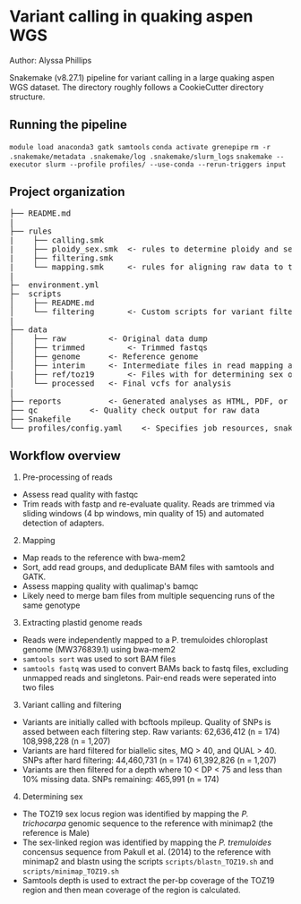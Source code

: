 # Variant calling in quaking aspen WGS

Author: Alyssa Phillips

Snakemake (v8.27.1) pipeline for variant calling in a large quaking aspen WGS dataset.
The directory roughly follows a CookieCutter directory structure.

## Running the pipeline

`module load anaconda3 gatk samtools`
`conda activate grenepipe`
`rm -r .snakemake/metadata .snakemake/log .snakemake/slurm_logs`
`snakemake --executor slurm --profile profiles/ --use-conda --rerun-triggers input`

## Project organization
<pre>
├── README.md  
|  
├── rules  
|    ├── calling.smk  
|    ├── ploidy_sex.smk  <- rules to determine ploidy and sex
|    ├── filtering.smk  
|    └── mapping.smk	 <- rules for aligning raw data to the reference  	
|  
├─  environment.yml  
├─  scripts  
│    ├── README.md  
│    └── filtering       <- Custom scripts for variant filtering  
|  
├── data  
│    ├── raw 		 <- Original data dump  
│    ├── trimmed         <- Trimmed fastqs
│    ├── genome 	 <- Reference genome  
│    ├── interim  	 <- Intermediate files in read mapping and SNP calling
|    ├── ref/toz19		 <- Files with for determining sex of samples  
│    └── processed	 <- Final vcfs for analysis  
|  
├── reports 		 <- Generated analyses as HTML, PDF, or .txt.  
├── qc 			 <- Quality check output for raw data  
├── Snakefile  
└── profiles/config.yaml	<- Specifies job resources, snakemake setting  
</pre>

## Workflow overview

1. Pre-processing of reads
* Assess read quality with fastqc
* Trim reads with fastp and re-evaluate quality. Reads are trimmed via sliding windows (4 bp windows, min quality of 15) and automated detection of adapters.

2. Mapping
* Map reads to the reference with bwa-mem2
* Sort, add read groups, and deduplicate BAM files with samtools and GATK.
* Assess mapping quality with qualimap's bamqc
* Likely need to merge bam files from multiple sequencing runs of the same genotype

3. Extracting plastid genome reads
* Reads were independently mapped to a P. tremuloides chloroplast genome (MW376839.1) using bwa-mem2
* `samtools sort` was used to sort BAM files
* `samtools fastq` was used to convert BAMs back to fastq files, excluding unmapped reads and singletons. Pair-end reads were seperated into two files

3. Variant calling and filtering
* Variants are initially called with bcftools mpileup. Quality of SNPs is assed between each filtering step.
	Raw variants: 62,636,412 (n = 174)
                      108,998,228 (n = 1,207) 
* Variants are hard filtered for biallelic sites, MQ > 40, and QUAL > 40.
	SNPs after hard filtering: 44,460,731 (n = 174)
                   		   61,392,826 (n = 1,207)
* Variants are then filtered for a depth where 10 < DP < 75 and less than 10% missing data. 
        SNPs remaining: 465,991 (n = 174)

4. Determining sex
* The TOZ19 sex locus region was identified by mapping the *P. trichocarpa* genomic sequence to the reference with minimap2 (the reference is Male)
* The sex-linked region was identified by mapping the *P. tremuloides* concensus sequence from Pakull et al. (2014) to the reference with minimap2 and blastn using the scripts `scripts/blastn_TOZ19.sh` and  `scripts/minimap_TOZ19.sh`
* Samtools depth is used to extract the per-bp coverage of the TOZ19 region and then mean coverage of the region is calculated.
